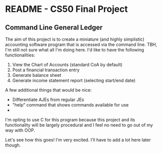 # README - CS50 Final Project
## Command Line General Ledger

The aim of this project is to create a miniature (and highly simplistic) accounting software program that is accessed via the command line. TBH, I'm still not sure what all I'm doing here. I'd like to have the following functionalities:

1. View the Chart of Accounts (standard CoA by default)
2. Post a financial transaction entry
3. Generate balance sheet
4. Generate income statement report (selecting start/end date)

A few additional things that would be nice:
- Differentiate AJEs from regular JEs
- "help" command that shows commands available for use
- 

I'm opting to use C for this program because this project and its functionality will be largely procedural and I feel no need to go out of my way with OOP. 

Let's see how this goes! I'm very excited. I'll have to add a lot here later though. 
